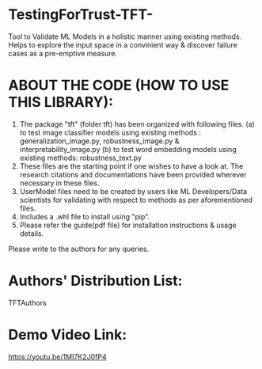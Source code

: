 # TestingForTrust-TFT-
Tool to Validate ML Models in a holistic manner using existing methods. Helps to explore the input space in a convinient way & discover failure cases as a pre-emptive measure.
# ABOUT THE CODE (HOW TO USE THIS LIBRARY):
1. The package "tft" (folder tft) has been organized with following files.
(a) to test image classifier models using existing methods : generalization_image.py, robustness_image.py & interpretability_image.py 
(b) to test word embedding models using existing methods: robustness_text.py
2. These files are the starting point if one wishes to have a look at. The research citations and documentations have been provided wherever necessary in these files. 
3. UserModel files need to be created by users like ML Developers/Data scientists for validating with respect to methods as per aforementioned files.
4. Includes a .whl file to install using "pip".
5. Please refer the guide(pdf file) for installation instructions & usage details.

Please write to the authors for any queries.
# Authors' Distribution List:
TFTAuthors
# Demo Video Link:
https://youtu.be/1MI7K2J0fP4


